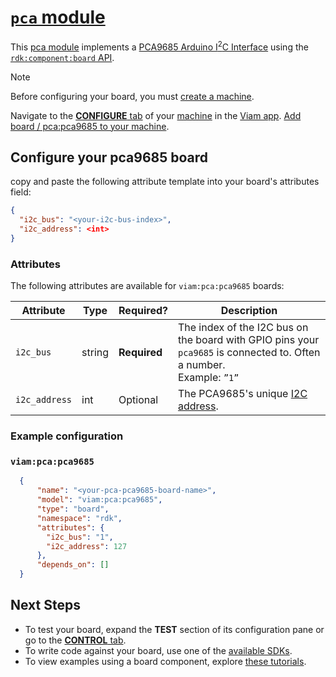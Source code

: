 # [`pca` module](https://github.com/viam-modules/pca)

This [pca module](https://app.viam.com/module/viam/pca) implements a [PCA9685 Arduino I<sup>2</sup>C Interface](https://www.adafruit.com/product/815) using the [`rdk:component:board` API](https://docs.viam.com/appendix/apis/components/board/).

> [!NOTE]
> Before configuring your board, you must [create a machine](https://docs.viam.com/cloud/machines/#add-a-new-machine).

Navigate to the [**CONFIGURE** tab](https://docs.viam.com/configure/) of your [machine](https://docs.viam.com/fleet/machines/) in the [Viam app](https://app.viam.com/).
[Add board / pca:pca9685 to your machine](https://docs.viam.com/configure/#components).

## Configure your pca9685 board
copy and paste the following attribute template into your board's attributes field:

```json
{
  "i2c_bus": "<your-i2c-bus-index>",
  "i2c_address": <int>
}
```

### Attributes
The following attributes are available for `viam:pca:pca9685` boards:

| Attribute | Type | Required? | Description |
| --------- | ---- | --------- | ----------  |
| `i2c_bus` | string | **Required** | The index of the I2C bus on the board with GPIO pins your `pca9685` is connected to. Often a number. <br> Example: `”1”` |
| `i2c_address` | int | Optional | The PCA9685's unique [I2C address](https://learn.adafruit.com/i2c-addresses/overview). |

### Example configuration

### `viam:pca:pca9685`
```json
  {
      "name": "<your-pca-pca9685-board-name>",
      "model": "viam:pca:pca9685",
      "type": "board",
      "namespace": "rdk",
      "attributes": {
        "i2c_bus": "1",
        "i2c_address": 127
      },
      "depends_on": []
  }
```

## Next Steps
- To test your board, expand the **TEST** section of its configuration pane or go to the [**CONTROL** tab](https://docs.viam.com/fleet/control/).
- To write code against your board, use one of the [available SDKs](https://docs.viam.com/sdks/).
- To view examples using a board component, explore [these tutorials](https://docs.viam.com/tutorials/).
